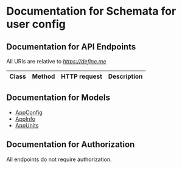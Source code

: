 # Documentation for Schemata for user config

<a name="documentation-for-api-endpoints"></a>
## Documentation for API Endpoints

All URIs are relative to *https://define.me*

Class | Method | HTTP request | Description
------------ | ------------- | ------------- | -------------


<a name="documentation-for-models"></a>
## Documentation for Models

 - [AppConfig](.//Models/AppConfig.md)
 - [AppInfo](.//Models/AppInfo.md)
 - [AppUnits](.//Models/AppUnits.md)


<a name="documentation-for-authorization"></a>
## Documentation for Authorization

All endpoints do not require authorization.
